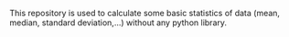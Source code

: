 This repository is used to calculate some basic statistics of data (mean, median, standard deviation,...) without any python library.

